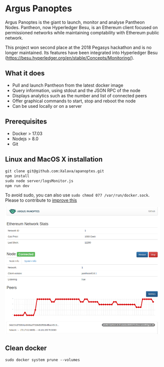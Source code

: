 # Argus Panoptes

Argus Panoptes is the giant to launch, monitor and analyse Pantheon Nodes. Pantheon, now Hyperledger Besu, is an Ethereum client focused on permissioned networks while maintaining comptability with Ethereum public network.

This project won second place at the 2018 Pegasys hackathon and is no longer maintained. Its features have been integrated into Hyperledger Besu (https://besu.hyperledger.org/en/stable/Concepts/Monitoring/).

## What it does

- Pull and launch Pantheon from the latest docker image
- Query information, using stdout and the JSON RPC of the node
- Displays analytics such as the number and list of connected peers
- Offer graphical commands to start, stop and reboot the node
- Can be used locally or on a server

## Prerequisites

- Docker > 17.03
- Nodejs > 8.0
- Git

## Linux and MacOS X  installation
    
    git clone git@github.com:Xalava/apanoptes.git
    npm install 
    sudo node server/logsMonitor.js
    npm run dev
  
To avoid sudo, you can also use `sudo chmod 077 /var/run/docker.sock`. Please to contribute to [improve this](https://github.com/Xalava/apanoptes/issues/1)

![screenshot](screenshot.png)

## Clean docker 
   
    sudo docker system prune --volumes